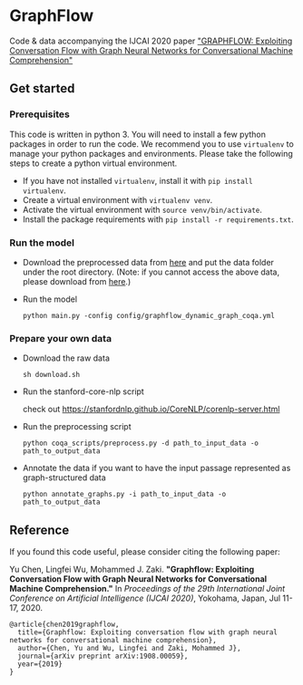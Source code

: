 # GraphFlow


Code & data accompanying the IJCAI 2020 paper ["GRAPHFLOW: Exploiting Conversation Flow with Graph Neural Networks for Conversational Machine Comprehension"](https://arxiv.org/abs/1908.00059)


## Get started


### Prerequisites
This code is written in python 3. You will need to install a few python packages in order to run the code.
We recommend you to use `virtualenv` to manage your python packages and environments.
Please take the following steps to create a python virtual environment.

* If you have not installed `virtualenv`, install it with ```pip install virtualenv```.
* Create a virtual environment with ```virtualenv venv```.
* Activate the virtual environment with `source venv/bin/activate`.
* Install the package requirements with `pip install -r requirements.txt`.



### Run the model

* Download the preprocessed data from [here](https://1drv.ms/u/s!AjiSpuwVTt09gTtAGzIRsp6Py3q-?e=Yxqa7w) and put the data folder under the root directory. (Note: if you cannot access the above data, please download from [here](http://academic.hugochan.net/download/graphflow-data.zip).)

* Run the model

	```
	python main.py -config config/graphflow_dynamic_graph_coqa.yml
	```


### Prepare your own data

* Download the raw data
	
	```
	sh download.sh
	```

* Run the stanford-core-nlp script

	check out https://stanfordnlp.github.io/CoreNLP/corenlp-server.html

* Run the preprocessing script
	
	```
	python coqa_scripts/preprocess.py -d path_to_input_data -o path_to_output_data
	```

* Annotate the data if you want to have the input passage represented as graph-structured data
	
	```
	python annotate_graphs.py -i path_to_input_data -o path_to_output_data
	```


## Reference

If you found this code useful, please consider citing the following paper:

Yu Chen, Lingfei Wu, Mohammed J. Zaki. **"Graphflow: Exploiting Conversation Flow with Graph Neural Networks for Conversational Machine Comprehension."** In *Proceedings of the 29th International Joint Conference on Artificial Intelligence (IJCAI 2020)*, Yokohama, Japan, Jul 11-17, 2020.


    @article{chen2019graphflow,
      title={Graphflow: Exploiting conversation flow with graph neural networks for conversational machine comprehension},
      author={Chen, Yu and Wu, Lingfei and Zaki, Mohammed J},
      journal={arXiv preprint arXiv:1908.00059},
      year={2019}
    }
